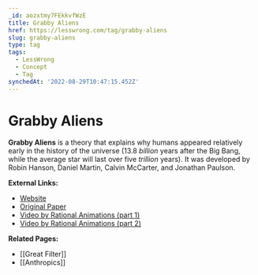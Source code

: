 ```yaml
---
_id: aozxtmy7FEkkvfWzE
title: Grabby Aliens
href: https://lesswrong.com/tag/grabby-aliens
slug: grabby-aliens
type: tag
tags:
  - LessWrong
  - Concept
  - Tag
synchedAt: '2022-08-29T10:47:15.452Z'
---
```

# Grabby Aliens

**Grabby Aliens** is a theory that explains why humans appeared relatively early in the history of the universe (13.8 *billion* years after the Big Bang, while the average star will last over five *trillion* years). It was developed by Robin Hanson, Daniel Martin, Calvin McCarter, and Jonathan Paulson.

**External Links:**

- [Website](https://grabbyaliens.com/)
- [Original Paper](https://arxiv.org/abs/2102.01522)
- [Video by Rational Animations (part 1)](https://youtu.be/l3whaviTqqg)
- [Video by Rational Animations (part 2)](https://youtu.be/LceY7nhi6j4)

**Related Pages:**

- [[Great Filter]]
- [[Anthropics]]